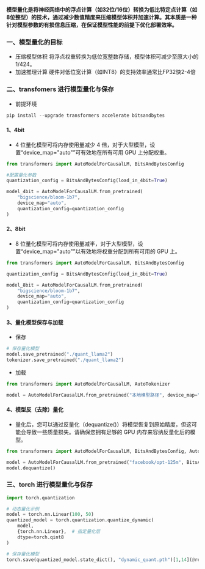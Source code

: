 ﻿**模型量化‌是将神经网络中的浮点计算（如32位/16位）转换为低比特定点计算（如8位整型）的技术，通过减少数值精度来压缩模型体积并加速计算。其本质是一种针对模型参数的‌有损信息压缩‌，在保证模型性能的前提下优化部署效率。**
### 一、模型量化‌的目标
- 压缩模型体积‌
将浮点权重转换为低位宽整数存储，模型体积可减少至原大小的1/424。
- 加速推理计算‌
	硬件对低位宽计算（如INT8）的支持效率通常比FP32快2-4倍

### 二、transfomers 进行模型量化‌与保存
- 前提环境

```python
pip install --upgrade transformers accelerate bitsandbytes
```

#### 1、4bit
- 4 位量化模型可将内存使用量减少 4 倍，对于大型模型，设置“device_map="auto"”可有效地在所有可用 GPU 上分配权重。
```python
from transformers import AutoModelForCausalLM, BitsAndBytesConfig

#配置量化参数
quantization_config = BitsAndBytesConfig(load_in_4bit=True)

model_4bit = AutoModelForCausalLM.from_pretrained(
    "bigscience/bloom-1b7",
    device_map="auto",
    quantization_config=quantization_config
)
```

#### 2、8bit
- 8 位量化模型可将内存使用量减半，对于大型模型，设置“device_map="auto"”以有效地将权重分配到所有可用的 GPU 上。
```python
from transformers import AutoModelForCausalLM, BitsAndBytesConfig

quantization_config = BitsAndBytesConfig(load_in_8bit=True)

model_8bit = AutoModelForCausalLM.from_pretrained(
    "bigscience/bloom-1b7", 
    device_map="auto",
    quantization_config=quantization_config
)
```

#### 3、量化模型保存与加载
- 保存

```python
# 保存量化模型
model.save_pretrained("./quant_llama2")
tokenizer.save_pretrained("./quant_llama2")
```

- 加载

```python
from transformers import AutoModelForCausalLM, AutoTokenizer

model = AutoModelForCausalLM.from_pretrained("本地模型路径", device_map="auto")
```
#### 4、模型反（去除）量化
- 量化后，您可以通过反量化（dequantize()）将模型恢复到原始精度，但这可能会导致一些质量损失。请确保您拥有足够的 GPU 内存来容纳反量化后的模型。

```python
from transformers import AutoModelForCausalLM, BitsAndBytesConfig, AutoTokenizer

model = AutoModelForCausalLM.from_pretrained("facebook/opt-125m", BitsAndBytesConfig(load_in_4bit=True))
model.dequantize()
```

### 三、torch 进行模型量化‌与保存

```python
import torch.quantization

# 动态量化示例
model = torch.nn.Linear(100, 50)
quantized_model = torch.quantization.quantize_dynamic(
    model,
    {torch.nn.Linear},  # 指定量化层
    dtype=torch.qint8
)

# 保存量化模型
torch.save(quantized_model.state_dict(), "dynamic_quant.pth")[1,14](@ref)
```

